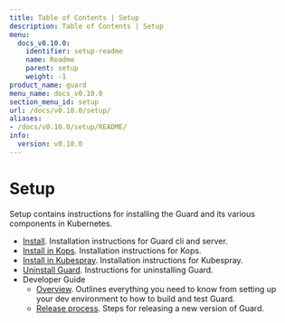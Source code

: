 ```yaml
---
title: Table of Contents | Setup
description: Table of Contents | Setup
menu:
  docs_v0.10.0:
    identifier: setup-readme
    name: Readme
    parent: setup
    weight: -1
product_name: guard
menu_name: docs_v0.10.0
section_menu_id: setup
url: /docs/v0.10.0/setup/
aliases:
- /docs/v0.10.0/setup/README/
info:
  version: v0.10.0
---
```


# Setup

Setup contains instructions for installing the Guard and its various components in Kubernetes.

- [Install](/docs/v0.10.0/setup/install). Installation instructions for Guard cli and server.
- [Install in Kops](/docs/v0.10.0/setup/install-kops). Installation instructions for Kops.
- [Install in Kubespray](/docs/v0.10.0/setup/install-kubespray). Installation instructions for Kubespray.
- [Uninstall Guard](/docs/v0.10.0/setup/uninstall). Instructions for uninstalling Guard.
- Developer Guide
  - [Overview](/docs/v0.10.0/setup/developer-guide/overview). Outlines everything you need to know from setting up your dev environment to how to build and test Guard.
  - [Release process](/docs/v0.10.0/setup/developer-guide/release). Steps for releasing a new version of Guard.
